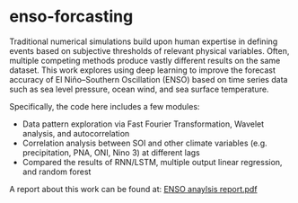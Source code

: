 # enso-forcasting

Traditional numerical simulations build upon human expertise in defining events based on subjective thresholds of relevant physical variables. Often, multiple competing methods produce vastly different results on the same dataset. This work explores using deep learning to improve the forecast accuracy of El Niño–Southern Oscillation (ENSO) based on time series data such as sea level pressure, ocean wind, and sea surface temperature.

Specifically, the code here includes a few modules: 
* Data pattern exploration via Fast Fourier Transformation, Wavelet analysis, and autocorrelation
* Correlation analysis between SOI and other climate variables (e.g. precipitation, PNA, ONI, Nino 3) at different lags
* Compared the results of RNN/LSTM, multiple output linear regression, and random forest

A report about this work can be found at: [ENSO anaylsis report.pdf](https://github.com/Yongyao/enso-forcasting/files/1595474/Final.report.pdf)

